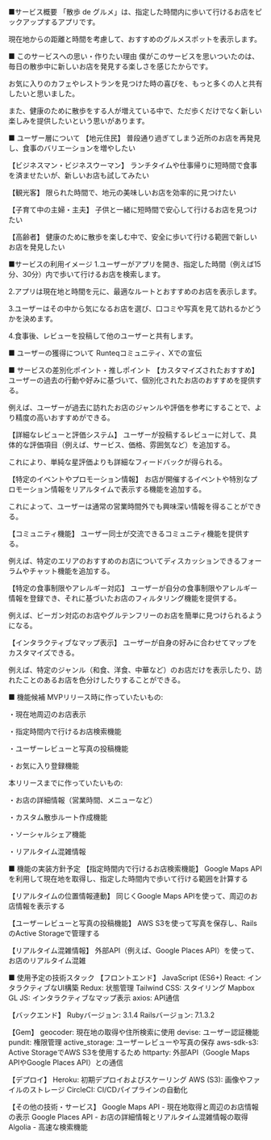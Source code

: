 ■サービス概要
「散歩 de グルメ」は、指定した時間内に歩いて行けるお店をピックアップするアプリです。

現在地からの距離と時間を考慮して、おすすめのグルメスポットを表示します。

■ このサービスへの思い・作りたい理由
僕がこのサービスを思いついたのは、毎日の散歩中に新しいお店を発見する楽しさを感じたからです。

お気に入りのカフェやレストランを見つけた時の喜びを、もっと多くの人と共有したいと思いました。

また、健康のために散歩をする人が増えている中で、ただ歩くだけでなく新しい楽しみを提供したいという思いがあります。

■ ユーザー層について
【地元住民】
普段通り過ぎてしまう近所のお店を再発見し、食事のバリエーションを増やしたい

【ビジネスマン・ビジネスウーマン】
ランチタイムや仕事帰りに短時間で食事を済ませたいが、新しいお店も試してみたい

【観光客】
限られた時間で、地元の美味しいお店を効率的に見つけたい

【子育て中の主婦・主夫】
子供と一緒に短時間で安心して行けるお店を見つけたい

【高齢者】
健康のために散歩を楽しむ中で、安全に歩いて行ける範囲で新しいお店を発見したい

■サービスの利用イメージ
1.ユーザーがアプリを開き、指定した時間（例えば15分、30分）内で歩いて行けるお店を検索します。

2.アプリは現在地と時間を元に、最適なルートとおすすめのお店を表示します。

3.ユーザーはその中から気になるお店を選び、口コミや写真を見て訪れるかどうかを決めます。

4.食事後、レビューを投稿して他のユーザーと共有します。

■ ユーザーの獲得について
Runteqコミュニティ、Xでの宣伝

■ サービスの差別化ポイント・推しポイント
【カスタマイズされたおすすめ】
ユーザーの過去の行動や好みに基づいて、個別化されたお店のおすすめを提供する。

例えば、ユーザーが過去に訪れたお店のジャンルや評価を参考にすることで、より精度の高いおすすめができる。

【詳細なレビューと評価システム】
ユーザーが投稿するレビューに対して、具体的な評価項目（例えば、サービス、価格、雰囲気など）を追加する。

これにより、単純な星評価よりも詳細なフィードバックが得られる。

【特定のイベントやプロモーション情報】
お店が開催するイベントや特別なプロモーション情報をリアルタイムで表示する機能を追加する。

これによって、ユーザーは通常の営業時間外でも興味深い情報を得ることができる。

【コミュニティ機能】
ユーザー同士が交流できるコミュニティ機能を提供する。

例えば、特定のエリアのおすすめのお店についてディスカッションできるフォーラムやチャット機能を追加する。

【特定の食事制限やアレルギー対応】
ユーザーが自分の食事制限やアレルギー情報を登録でき、それに基づいたお店のフィルタリング機能を提供する。

例えば、ビーガン対応のお店やグルテンフリーのお店を簡単に見つけられるようになる。

【インタラクティブなマップ表示】
ユーザーが自身の好みに合わせてマップをカスタマイズできる。

例えば、特定のジャンル（和食、洋食、中華など）のお店だけを表示したり、訪れたことのあるお店を色分けしたりすることができる。

■ 機能候補
MVPリリース時に作っていたいもの:

・現在地周辺のお店表示

・指定時間内で行けるお店検索機能

・ユーザーレビューと写真の投稿機能

・お気に入り登録機能


本リリースまでに作っていたいもの:

・お店の詳細情報（営業時間、メニューなど）

・カスタム散歩ルート作成機能

・ソーシャルシェア機能

・リアルタイム混雑情報

■ 機能の実装方針予定
【指定時間内で行けるお店検索機能】
Google Maps APIを利用して現在地を取得し、指定した時間内で歩いて行ける範囲を計算する

【リアルタイムの位置情報連動】
同じくGoogle Maps APIを使って、周辺のお店情報を表示する

【ユーザーレビューと写真の投稿機能】
AWS S3を使って写真を保存し、RailsのActive Storageで管理する

【リアルタイム混雑情報】
外部API（例えば、Google Places API）を使って、お店のリアルタイム混雑

■ 使用予定の技術スタック
【フロントエンド】
JavaScript (ES6+)
React: インタラクティブなUI構築
Redux: 状態管理
Tailwind CSS: スタイリング
Mapbox GL JS: インタラクティブなマップ表示
axios: API通信

【バックエンド】
Rubyバージョン: 3.1.4
Railsバージョン: 7.1.3.2

【Gem】
geocoder: 現在地の取得や住所検索に使用
devise: ユーザー認証機能
pundit: 権限管理
active_storage: ユーザーレビューや写真の保存
aws-sdk-s3: Active StorageでAWS S3を使用するため
httparty: 外部API（Google Maps APIやGoogle Places API）との通信

【デプロイ】
Heroku: 初期デプロイおよびスケーリング
AWS (S3): 画像やファイルのストレージ
CircleCI: CI/CDパイプラインの自動化

【その他の技術・サービス】
Google Maps API - 現在地取得と周辺のお店情報の表示
Google Places API - お店の詳細情報とリアルタイム混雑情報の取得
Algolia - 高速な検索機能